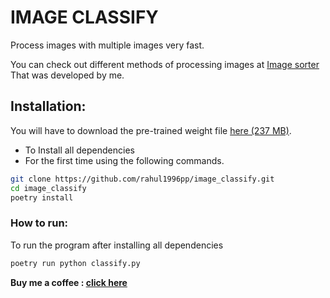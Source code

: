 # IMAGE CLASSIFY

Process images with multiple images very fast.

You can check out different methods of processing images at [Image sorter](https://github.com/rahul1996pp/Image_Sorter "Image sorter") That was developed by me.

## Installation:

You will have to download the pre-trained weight file [here (237 MB)](https://pjreddie.com/media/files/yolov3.weights "here (237 MB)").
- To Install all dependencies
- For the first time using the following commands.

```bash
git clone https://github.com/rahul1996pp/image_classify.git
cd image_classify
poetry install
```

### How to run:

To run the program after installing all dependencies

```bash
poetry run python classify.py
```



**Buy me a coffee : [click here](https://www.paypal.me/RahulPujari "Pay")**
